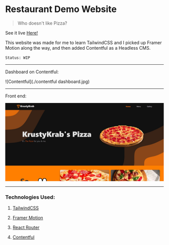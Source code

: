 # Restaurant Demo Website

> Who doesn't like Pizza?

See it live [Here!](https://pizza-salta3.netlify.app/)

This website was made for me to learn TailwindCSS and I picked up Framer Motion along the way, and then added Contentful as a Headless CMS.

```
Status: WIP
```
---
Dashboard on Contentful:

![Contentful](./contentful dashboard.jpg)

---
Front end:

![Frontend](./frontend.jpg)

---

### Technologies Used: 

1. [TailwindCSS](https://tailwindcss.com/)

2. [Framer Motion](https://www.framer.com/motion/)

3. [React Router](https://reactrouter.com/) 

4. [Contentful](https://www.contentful.com/)